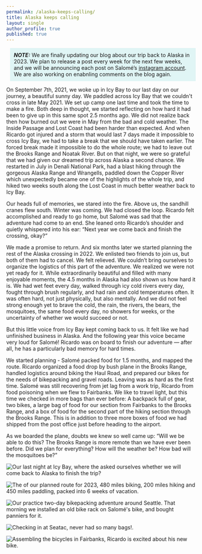 ```yaml
---
permalink: /alaska-keeps-calling/
title: Alaska keeps calling
layout: single
author_profile: true
published: true
---
```


<p style="background-color: #e0f5f5;margin-inline-start: 10px;padding:  10px;"><strong><em>NOTE:</em></strong>  We are finally updating our blog about our trip back to Alaska in 2023. We plan to release a post every week for the next few weeks, and we will be announcing each post on Salomé’s <a href="https://www.instagram.com/salome.staehli/">instagram account</a>.
We are also working on enabnling comments on the blog again.</p>

On September 7th, 2021, we woke up in Icy Bay to our last day on our journey, a beautiful sunny day. We paddled across Icy Bay that we couldn't cross in late May 2021. We set up camp one last time and took the time to make a fire. Both deep in thought, we started reflecting on how hard it had been to give up in this same spot 2.5 months ago. We did not realize back then how burned out we were in May from the bad and cold weather. The Inside Passage and Lost Coast had been harder than expected. And when Ricardo got injured and a storm that would last 7 days made it impossible to cross Icy Bay, we had to take a break that we should have taken earlier. The forced break made it impossible to do the whole route; we had to leave out the Brooks Range and Noatak River. But on that night, we were so grateful that we had given our dreamed trip across Alaska a second chance. We restarted in July in Denali National Park, had a blast hiking through the gorgeous Alaska Range and Wrangells, paddled down the Copper River which unexpectedly became one of the highlights of the whole trip, and hiked two weeks south along the Lost Coast in much better weather back to Icy Bay. 

Our heads full of memories, we stared into the fire. Above us, the sandhill cranes flew south. Winter was coming. We had closed the loop. Ricardo felt accomplished and ready to go home, but Salomé was sad that the adventure had come to an end. She leaned onto Ricardo’s shoulder and quietly whispered into his ear: “Next year we come back and finish the crossing, okay?”  

We made a promise to return. And six months later we started planning the rest of the Alaska crossing in 2022. We enlisted two friends to join us, but both of them had to cancel. We felt relieved. We couldn’t bring ourselves to organize the logistics of this part of the adventure. We realized we were not yet ready for it. While extraordinarily beautiful and filled with many enjoyable moments, the 4.5 months in Alaska had also shown us how hard it is. We had wet feet every day, walked through icy cold rivers every day, fought through brush regularly, and had rain and cold temperatures often. It was often hard, not just physically, but also mentally. And we did not feel strong enough yet to brave the cold, the rain, the rivers, the bears, the mosquitoes, the same food every day, no showers for weeks, or the uncertainty of whether we would succeed or not.

But this little voice from Icy Bay kept coming back to us. It felt like we had unfinished business in Alaska. And the following year this voice became very loud for Salomé! Ricardo was on board to finish our adventure — after all, he has a particularly bad memory for hard times. 

We started planning - Salomé packed food for 1.5 months, and mapped the route. Ricardo organized a food drop by bush plane in the Brooks Range, handled logistics around biking the Haul Road, and prepared our bikes for the needs of bikepacking and gravel roads. Leaving was as hard as the first time. Salomé was still recovering from jet lag from a work trip, Ricardo from food poisoning when we flew to Fairbanks. We like to travel light, but this time we checked in more bags than ever before: A backpack full of gear, two bikes, a large bag of food for our section from Fairbanks to the Brooks Range, and a box of food for the second part of the hiking section through the Brooks Range. This is in addition to three more boxes of food we had shipped from the post office just before heading to the airport. 

As we boarded the plane, doubts we knew so well came up: “Will we be able to do this? The Brooks Range is more remote than we have ever been before. Did we plan for everything? How will the weather be? How bad will the mosquitoes be?” 

![Our last night at Icy Bay, where the asked ourselves whether we will come back to Alaska to finish the trip?]({{site.baseurl}}/assets/images/2024-05-28/us_at_icy_bay.jpg)

![The of our planned route for 2023, 480 miles biking, 200 miles hiking and 450 miles paddling, packed into 6 weeks of vacation.]({{site.baseurl}}/assets/images/2024-05-28/map_2023.jpg)

![Our practice two-day bikepacking adventure around Seattle. That morning we installed an old bike rack on Salomé's bike, and bought panniers for it.]({{site.baseurl}}/assets/images/2024-05-28/riding_bike_around_seattle.jpg)

![Checking in at Seatac, never had so many bags!.]({{site.baseurl}}/assets/images/2024-05-28/checking_in.jpg)

![Assembling the bicycles in Fairbanks, Ricardo is excited about his new bike.]({{site.baseurl}}/assets/images/2024-05-28/assembling_bikes.jpg)
